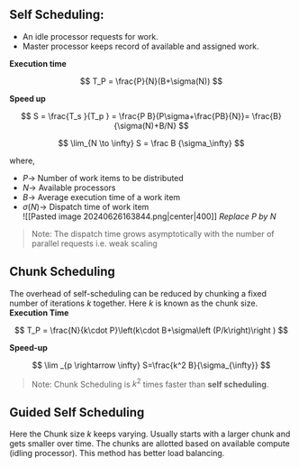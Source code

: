   
## Self Scheduling: 
- An idle processor requests for work. 
- Master processor keeps record of available and assigned work. 

**Execution time**

$$
T_P = \frac{P}{N}(B+\sigma(N))
$$

**Speed up**

$$
S = \frac{T_s }{T_p } = \frac{P B}{P\sigma+\frac{PB}{N}}= \frac{B}{\sigma(N)+B/N}
$$


$$
\lim_{N \to \infty} S = \frac B {\sigma_\infty}
$$

where, 
- $P\rightarrow$ Number of work items to be distributed
- $N\rightarrow$ Available processors
- $B\rightarrow$ Average execution time of a work item
- $\sigma(N)\rightarrow$ Dispatch time of work item  
![[Pasted image 20240626163844.png|center|400]]
*Replace P by N*
> Note:  The dispatch time grows asymptotically with the number of parallel requests i.e. weak scaling

## Chunk Scheduling
The overhead of self-scheduling can be reduced by chunking a fixed number of iterations $k$ together.  Here $k$ is known as the chunk size. 
**Execution Time**


$$
T_P = \frac{N}{k\cdot P}\left(k\cdot B+\sigma\left (P/k\right)\right )
$$

**Speed-up**

$$
\lim _{p \rightarrow \infty} S=\frac{k^2  B}{\sigma_{\infty}}
$$

> Note: Chunk Scheduling is $k^2$ times faster than **self scheduling**. 
## Guided Self Scheduling 
 Here the Chunk size $k$ keeps varying. Usually starts with a larger chunk and gets smaller over time. The chunks are allotted based on available compute (idling processor). This method has better load balancing. 

